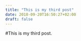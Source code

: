 ```yaml
---
title: "This is my third post"
date: 2018-09-20T16:50:27+02:00
draft: false
---
```


#This is my third post. 